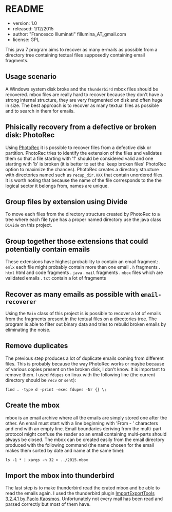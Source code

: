 README
======

* version: 1.0
* released: 1/12/2015
* author: "Francesco Illuminati" fillumina_AT_gmail.com
* license: GPL

This java 7 program aims to recover as many e-mails as possible from a directory
tree containing textual files supposedly containing email fragments.


Usage scenario
--------------
A Windows system disk broke and the `thunderbird` mbox files should be
recovered. mbox files are really hard to recover because they don't have
a strong internal structure, they are very fragmented on disk and often
huge in size.
The best approach is to recover as many textual files as possible and
to search in them for emails.


Phisically recovery from a defective or broken disk: PhotoRec
-------------------------------------------------------------
Using [PhotoRec](http://www.cgsecurity.org/wiki/PhotoRec) it is possible to
recover files from a defective disk or partition. PhotoRec tries to identify
the extension of the files and validates them so that a file starting with 'f'
should be considered valid and one starting with 'b' is broken
(it is better to set the 'keep broken files' PhotoRec option to maximize the
chances).
PhotoRec creates a directory structure with
directories named such as `recup_dir.XXX` that contain unordered files.
It is worth noting that because the name of the file corresponds to the
the logical sector it belongs from, names are unique.

Group files by extension using Divide
-------------------------------------
To move each files from the directory structure created by PhotoRec to a
tree where each file type has a proper named directory use the java class
`Divide` on this project.

Group together those extensions that could potentially contain emails
---------------------------------------------------------------------
These extensions have highest probability to contain an email fragment:
    . `emlx`  each file might probably contain more than one email
    . `h`     fragments
    . `html`  html and code fragments
    . `java`
    . `mail`  fragments
    . `mbox`  files which are validated emails
    . `txt`   contain a lot of fragments

Recover as many emails as possible with `email-recoverer`
---------------------------------------------------------
Using the `Main` class of this project is is possible to recover a lot
of emails from the fragments present in the textual files on a directories
tree. The program is able to filter out binary data and tries to
rebuild broken emails by eliminating the noise.


Remove duplicates
-----------------
The previous step produces a lot of duplicate emails coming
from different files. This is probably because the way PhotoRec works or maybe
because of various copies present on the broken disk, I don't know. It is
important to remove them. I used `fdupes` on linux with the following
line (the current directory should be `recv` or `sent`):

    find . -type d -print -exec fdupes -Nr {} \;


Create the mbox
---------------
mbox is an email archive where all the emails are simply stored one after the
other. An email must start with a line beginning with 'From - ' characters and
end with an empty line. Email boundaries deriving from the multi-part protocol
might confuse the reader so an email containing multi-parts should always be
closed. The mbox can be created easily from the email directory produced
with the following command (the name chosen for the email makes them sorted by
date and name at the same time):

    ls -1 * | xargs -n 32 > ../2015.mbox

Import the mbox into thunderbird
--------------------------------
The last step is to make thunderbird read the crated mbox and be able to read the
emails again. I used the thunderbird plugin
[ImportExportTools 3.2.4.1 by Paolo Kaosmos](https://freeshell.de/~kaosmos/index-en.html).
Unfortunately not every mail has been read and parsed correctly but most of them
have.
